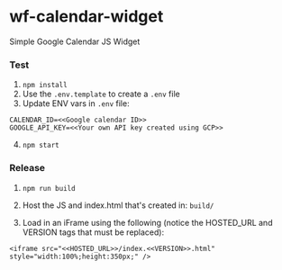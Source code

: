 # wf-calendar-widget

Simple Google Calendar JS Widget

### Test

1) `npm install`
2) Use the `.env.template` to create a `.env` file
3) Update ENV vars in `.env` file:

```
CALENDAR_ID=<<Google calendar ID>>
GOOGLE_API_KEY=<<Your own API key created using GCP>>
```

4) `npm start`


### Release

1) `npm run build`

2) Host the JS and index.html that's created in: `build/`

3) Load in an iFrame using the following  (notice the HOSTED_URL and VERSION tags that must be replaced):

`<iframe src="<<HOSTED_URL>>/index.<<VERSION>>.html" style="width:100%;height:350px;" />`
